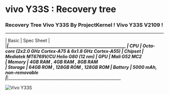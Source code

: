 vivo Y33S  : Recovery tree
================================================================

### Recovery Tree Vivo Y33S By ProjectKernel ! Vivo Y33S V2109 ! ###

 __________________________________________________________________________________
|          Basic          |			  Spec Sheet			   | 
|_________________________|________________________________________________________
| CPU                     | Octa-core (2x2.0 GHz Cortex-A75 & 6x1.8 GHz Cortex-A55)
| Chipset                 | Mediatek MT6769V/CU Helio G80 (12 nm)
| GPU                     | Mali G52 MC2		
| Memory                  |  4GB RAM ,   4GB RAM  ,   8GB RAM			  
| Storage                 | 64GB ROM , 128GB ROM  , 128GB ROM
| Battery                 | 5000 mAh, non-removable				  
|_________________________|________________________________________________________

![Vivo Y33S](https://fdn2.gsmarena.com/vv/pics/vivo/vivo-y33s-1.jpg "Vivo Y33S")
